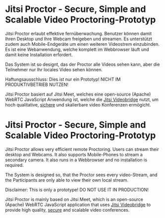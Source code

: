 # Jitsi Proctor - Secure, Simple and Scalable Video Proctoring-Prototyp

Jitsi Proctor erlaubt effektive fernüberwachung. Benutzer können damit Ihren Desktop und Ihre Webcam freigeben und streamen.
Es unterstützt zudem auch Mobile-Endgeräte um einen weiteren Videostrem einzubinden. Es ist eine Webanwendung, welche komplett im Webbrowser läuft und damit keine Installation erfordert.

Das System ist so designt, das der Proctor alle Videos sehen kann, aber die Teilnehmer nur Ihr locales Video sehen können.

Haftungsausschluss: Dies ist nur ein Prototyp! NICHT IM PRODUKTIVBETRIEB NUTZEN!

Jitsi Proctor basiert auf Jitsi Meet, welches eine open-source (Apache) WebRTC JavaScript Anwendung ist, welche die [Jitsi Videobridge](https://jitsi.org/videobridge) nutzt, um hoch qualitative, [sichere](https://jitsi.org/security) und skalierbare video Konferenzen ermögicht.

# Jitsi Proctor - Secure, Simple and Scalable Video Proctoring-Prototyp

Jitsi Proctor allows very efficient remote Proctoring. Users can stream their desktop and Webcams. It also supports Mobile-Phones to stream a secondary camera. It also runs in a Webbrowser and no installation is required.

The System is designed so, that the Proctor sees every video-Stream, and the Participants are only able to view their own local stream.

Disclaimer: This is only a prototype! DO NOT USE IT IN PRODUCTION!

Jitsi Proctor is mainly based on Jitsi Meet, which is an open-source (Apache) WebRTC JavaScript application that uses [Jitsi Videobridge](https://jitsi.org/videobridge) to provide high quality, [secure](https://jitsi.org/security) and scalable video conferences.
